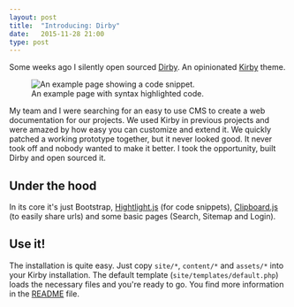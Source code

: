 ```yaml
---
layout: post
title:  "Introducing: Dirby"
date:   2015-11-28 21:00
type: post
---
```


Some weeks ago I silently open sourced [Dirby](http://github.com/stefanzweifel/dirby). An opinionated [Kirby](https://getkirby.com) theme. 

<figure>
    <img src="{{ site.url }}/img/posts/introducing-dirby/code-example.png" alt="An example page showing a code snippet.">
    <figcaption>An example page with syntax highlighted code.</figcaption>
</figure>

My team and I were searching for an easy to use CMS to create a web documentation for our projects. We used Kirby in previous projects and were amazed by how easy you can customize and extend it. 
We quickly patched a working prototype together, but it never looked good. It never took off and nobody wanted to make it better. I took the opportunity, built Dirby and open sourced it.

## Under the hood

In its core it's just Bootstrap, [Hightlight.js](https://highlightjs.org/) (for code snippets), [Clipboard.js](https://zenorocha.github.io/clipboard.js/) (to easily share urls) and some basic pages (Search, Sitemap and Login).

## Use it!

The installation is quite easy. Just copy `site/*`, `content/*` and `assets/*` into your Kirby installation. The default template (`site/templates/default.php`) loads the necessary files and you're ready to go.
You find more information in the [README](https://github.com/stefanzweifel/dirby/blob/master/README.md) file.